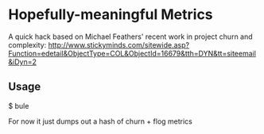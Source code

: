 Hopefully-meaningful Metrics
============================

A quick hack based on Michael Feathers' recent work in project churn and complexity:
http://www.stickyminds.com/sitewide.asp?Function=edetail&ObjectType=COL&ObjectId=16679&tth=DYN&tt=siteemail&iDyn=2


Usage
-----

$ bule


For now it just dumps out a hash of churn + flog metrics
